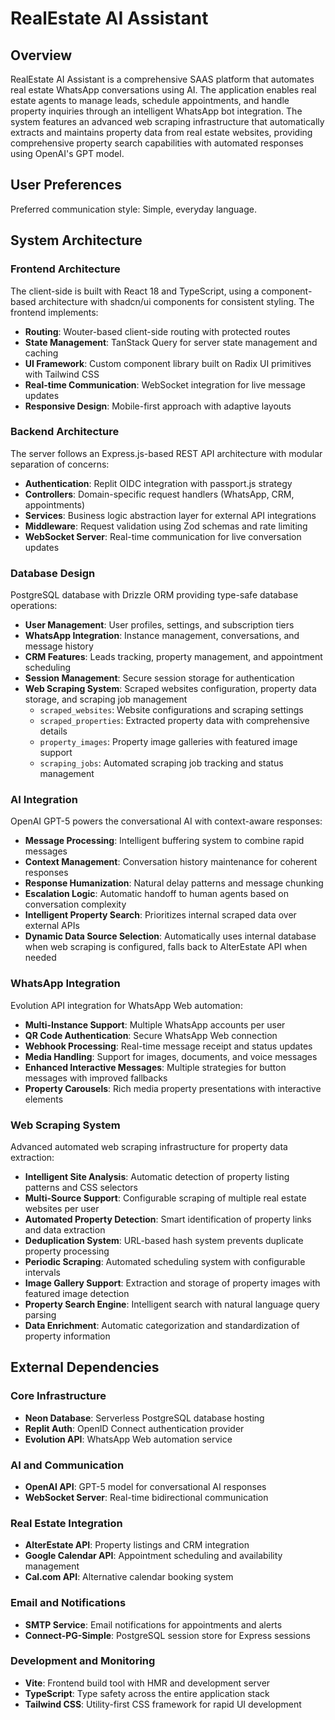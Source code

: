 # RealEstate AI Assistant

## Overview

RealEstate AI Assistant is a comprehensive SAAS platform that automates real estate WhatsApp conversations using AI. The application enables real estate agents to manage leads, schedule appointments, and handle property inquiries through an intelligent WhatsApp bot integration. The system features an advanced web scraping infrastructure that automatically extracts and maintains property data from real estate websites, providing comprehensive property search capabilities with automated responses using OpenAI's GPT model.

## User Preferences

Preferred communication style: Simple, everyday language.

## System Architecture

### Frontend Architecture
The client-side is built with React 18 and TypeScript, using a component-based architecture with shadcn/ui components for consistent styling. The frontend implements:

- **Routing**: Wouter-based client-side routing with protected routes
- **State Management**: TanStack Query for server state management and caching
- **UI Framework**: Custom component library built on Radix UI primitives with Tailwind CSS
- **Real-time Communication**: WebSocket integration for live message updates
- **Responsive Design**: Mobile-first approach with adaptive layouts

### Backend Architecture
The server follows an Express.js-based REST API architecture with modular separation of concerns:

- **Authentication**: Replit OIDC integration with passport.js strategy
- **Controllers**: Domain-specific request handlers (WhatsApp, CRM, appointments)
- **Services**: Business logic abstraction layer for external API integrations
- **Middleware**: Request validation using Zod schemas and rate limiting
- **WebSocket Server**: Real-time communication for live conversation updates

### Database Design
PostgreSQL database with Drizzle ORM providing type-safe database operations:

- **User Management**: User profiles, settings, and subscription tiers
- **WhatsApp Integration**: Instance management, conversations, and message history  
- **CRM Features**: Leads tracking, property management, and appointment scheduling
- **Session Management**: Secure session storage for authentication
- **Web Scraping System**: Scraped websites configuration, property data storage, and scraping job management
  - `scraped_websites`: Website configurations and scraping settings
  - `scraped_properties`: Extracted property data with comprehensive details
  - `property_images`: Property image galleries with featured image support
  - `scraping_jobs`: Automated scraping job tracking and status management

### AI Integration
OpenAI GPT-5 powers the conversational AI with context-aware responses:

- **Message Processing**: Intelligent buffering system to combine rapid messages
- **Context Management**: Conversation history maintenance for coherent responses
- **Response Humanization**: Natural delay patterns and message chunking
- **Escalation Logic**: Automatic handoff to human agents based on conversation complexity
- **Intelligent Property Search**: Prioritizes internal scraped data over external APIs
- **Dynamic Data Source Selection**: Automatically uses internal database when web scraping is configured, falls back to AlterEstate API when needed

### WhatsApp Integration
Evolution API integration for WhatsApp Web automation:

- **Multi-Instance Support**: Multiple WhatsApp accounts per user
- **QR Code Authentication**: Secure WhatsApp Web connection
- **Webhook Processing**: Real-time message receipt and status updates
- **Media Handling**: Support for images, documents, and voice messages
- **Enhanced Interactive Messages**: Multiple strategies for button messages with improved fallbacks
- **Property Carousels**: Rich media property presentations with interactive elements

### Web Scraping System
Advanced automated web scraping infrastructure for property data extraction:

- **Intelligent Site Analysis**: Automatic detection of property listing patterns and CSS selectors
- **Multi-Source Support**: Configurable scraping of multiple real estate websites per user
- **Automated Property Detection**: Smart identification of property links and data extraction
- **Deduplication System**: URL-based hash system prevents duplicate property processing
- **Periodic Scraping**: Automated scheduling system with configurable intervals
- **Image Gallery Support**: Extraction and storage of property images with featured image detection
- **Property Search Engine**: Intelligent search with natural language query parsing
- **Data Enrichment**: Automatic categorization and standardization of property information

## External Dependencies

### Core Infrastructure
- **Neon Database**: Serverless PostgreSQL database hosting
- **Replit Auth**: OpenID Connect authentication provider
- **Evolution API**: WhatsApp Web automation service

### AI and Communication
- **OpenAI API**: GPT-5 model for conversational AI responses
- **WebSocket Server**: Real-time bidirectional communication

### Real Estate Integration
- **AlterEstate API**: Property listings and CRM integration
- **Google Calendar API**: Appointment scheduling and availability management
- **Cal.com API**: Alternative calendar booking system

### Email and Notifications
- **SMTP Service**: Email notifications for appointments and alerts
- **Connect-PG-Simple**: PostgreSQL session store for Express sessions

### Development and Monitoring
- **Vite**: Frontend build tool with HMR and development server
- **TypeScript**: Type safety across the entire application stack
- **Tailwind CSS**: Utility-first CSS framework for rapid UI development